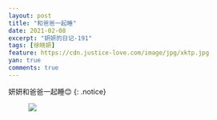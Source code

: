 ```yaml
---
layout: post
title: "和爸爸一起睡"
date: 2021-02-08
excerpt: "妍妍的日记-191"
tags: [徐晓妍]
feature: https://cdn.justice-love.com/image/jpg/xktp.jpg
yan: true
comments: true
---
```

妍妍和爸爸一起睡😊
{: .notice}
<figure>
    <img src="{{ site.staticUrl }}/yanyan/image/hebabashuijiao.jpg" />
</figure>
